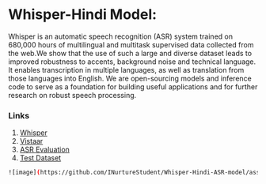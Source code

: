 # Whisper-Hindi Model:
Whisper is an automatic speech recognition (ASR) system trained on 680,000 hours of multilingual and multitask supervised data collected from the web.We show that the use of such a large and diverse dataset leads to improved robustness to accents, background noise and technical language.  It enables transcription in multiple languages, as well as translation from those languages into English. We are open-sourcing models and inference code to serve as a foundation for building useful applications and for further research on robust speech processing.

### Links
1. [Whisper](https://github.com/openai/whisper)
2. [Vistaar](https://github.com/AI4Bharat/vistaar)
3. [ASR Evaluation](https://github.com/belambert/asr-evaluation)
4. [Test Dataset](https://asr.iitm.ac.in/Gramvaani/NEW/GV_Eval_3h.tar.gz)

```bash
![image](https://github.com/INurtureStudent/Whisper-Hindi-ASR-model/assets/120656373/a4b9b352-e1fa-4766-97a8-901482d4bafd)
